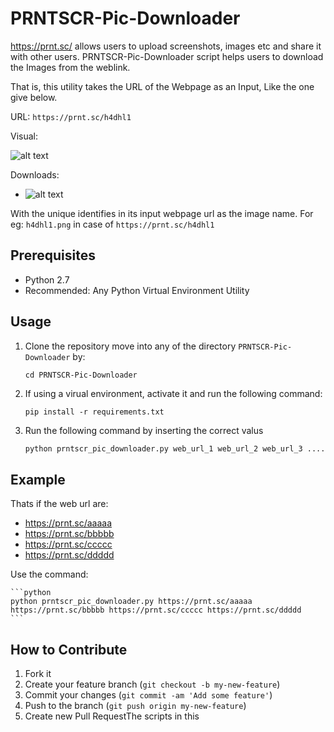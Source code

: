 # PRNTSCR-Pic-Downloader

https://prnt.sc/ allows users to upload screenshots, images etc and share it with other users. PRNTSCR-Pic-Downloader script helps users to download the Images from the weblink.

That is, this utility takes the URL of the Webpage as an Input, Like the one give below.

URL: `https://prnt.sc/h4dhl1`

Visual:

![alt text](https://image.prntscr.com/image/hfTdoKFmSQWTm0nRaHxvvw.png)

Downloads:
 - ![alt text](https://image.prntscr.com/image/On_5afQmRDq2cajLQfApIQ.jpg)

With the unique identifies in its input webpage url as the image name. For eg: `h4dhl1.png` in case of `https://prnt.sc/h4dhl1`

## Prerequisites
- Python 2.7
- Recommended: Any Python Virtual Environment Utility

## Usage

1. Clone the repository move into any of the directory `PRNTSCR-Pic-Downloader` by:

    `cd PRNTSCR-Pic-Downloader`
    
2. If using a virual environment, activate it and run the following command:

    `pip install -r requirements.txt`

3. Run the following command by inserting the correct valus
    ```python
    python prntscr_pic_downloader.py web_url_1 web_url_2 web_url_3 ....
    ```

## Example

Thats if the web url are:
- https://prnt.sc/aaaaa
- https://prnt.sc/bbbbb
- https://prnt.sc/ccccc
- https://prnt.sc/ddddd

Use the command:

    ```python
    python prntscr_pic_downloader.py https://prnt.sc/aaaaa https://prnt.sc/bbbbb https://prnt.sc/ccccc https://prnt.sc/ddddd
    ```

## How to Contribute

1. Fork it
2. Create your feature branch (`git checkout -b my-new-feature`)
3. Commit your changes (`git commit -am 'Add some feature'`)
4. Push to the branch (`git push origin my-new-feature`)
5. Create new Pull RequestThe scripts in this
